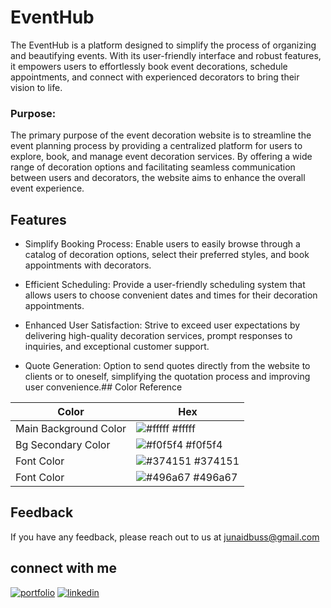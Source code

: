 
# EventHub

The EventHub is a platform designed to simplify the process of organizing and beautifying events. With its user-friendly interface and robust features, it empowers users to effortlessly book event decorations, schedule appointments, and connect with experienced decorators to bring their vision to life.



### Purpose:
The primary purpose of the event decoration website is to streamline the event planning process by providing a centralized platform for users to explore, book, and manage event decoration services. By offering a wide range of decoration options and facilitating seamless communication between users and decorators, the website aims to enhance the overall event experience.

## Features

- Simplify Booking Process: Enable users to easily browse through a catalog of decoration options, select their preferred styles, and book appointments with decorators.

- Efficient Scheduling: Provide a user-friendly scheduling system that allows users to choose convenient dates and times for their decoration appointments.

- Enhanced User Satisfaction: Strive to exceed user expectations by delivering high-quality decoration services, prompt responses to inquiries, and exceptional customer support.

- Quote Generation: Option to send quotes directly from the website to clients or to oneself, simplifying the quotation process and improving user convenience.## Color Reference

| Color             | Hex                                                                |
| ----------------- | ------------------------------------------------------------------ |
| Main Background Color | ![#fffff](https://via.placeholder.com/10/ffffff?text=+) #fffff |
| Bg Secondary Color | ![#f0f5f4](https://via.placeholder.com/10/f0f5f4?text=+) #f0f5f4 |
| Font Color | ![#374151](https://via.placeholder.com/10/374151?text=+) #374151 |
| Font Color | ![#496a67](https://via.placeholder.com/10/496a67?text=+) #496a67 |


## Feedback

If you have any feedback, please reach out to us at junaidbuss@gmail.com


## connect with me
[![portfolio](https://img.shields.io/badge/my_portfolio-000?style=for-the-badge&logo=ko-fi&logoColor=white)](https://junaidshaikhofficial.netlify.app/) [![linkedin](https://img.shields.io/badge/linkedin-0A66C2?style=for-the-badge&logo=linkedin&logoColor=white)](https://www.linkedin.com/in/junaid-ahmed-shaikh/)



